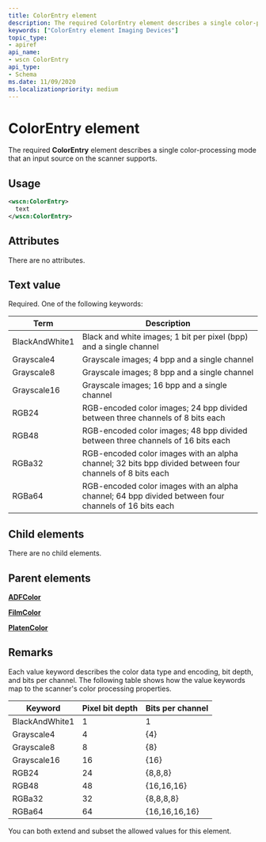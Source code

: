 ```yaml
---
title: ColorEntry element
description: The required ColorEntry element describes a single color-processing mode that an input source on the scanner supports.
keywords: ["ColorEntry element Imaging Devices"]
topic_type:
- apiref
api_name:
- wscn ColorEntry
api_type:
- Schema
ms.date: 11/09/2020
ms.localizationpriority: medium
---
```


# ColorEntry element

The required **ColorEntry** element describes a single color-processing mode that an input source on the scanner supports.

## Usage

```xml
<wscn:ColorEntry>
  text
</wscn:ColorEntry>
```

## Attributes

There are no attributes.

## Text value

Required. One of the following keywords:

| Term | Description |
|--|--|
| BlackAndWhite1 | Black and white images; 1 bit per pixel (bpp) and a single channel |
| Grayscale4 | Grayscale images; 4 bpp and a single channel |
| Grayscale8 | Grayscale images; 8 bpp and a single channel |
| Grayscale16 | Grayscale images; 16 bpp and a single channel |
| RGB24 | RGB-encoded color images; 24 bpp divided between three channels of 8 bits each |
| RGB48 | RGB-encoded color images; 48 bpp divided between three channels of 16 bits each |
| RGBa32 | RGB-encoded color images with an alpha channel; 32 bits bpp divided between four channels of 8 bits each |
| RGBa64 | RGB-encoded color images with an alpha channel; 64 bpp divided between four channels of 16 bits each |

## Child elements

There are no child elements.

## Parent elements

[**ADFColor**](adfcolor.md)

[**FilmColor**](filmcolor.md)

[**PlatenColor**](platencolor.md)

## Remarks

Each value keyword describes the color data type and encoding, bit depth, and bits per channel. The following table shows how the value keywords map to the scanner's color processing properties.

| Keyword | Pixel bit depth | Bits per channel |
|--|--|--|
| BlackAndWhite1 | 1 | 1 |
| Grayscale4 | 4 | {4} |
| Grayscale8 | 8 | {8} |
| Grayscale16 | 16 | {16} |
| RGB24 | 24 | {8,8,8} |
| RGB48 | 48 | {16,16,16} |
| RGBa32 | 32 | {8,8,8,8} |
| RGBa64 | 64 | {16,16,16,16} |

You can both extend and subset the allowed values for this element.
